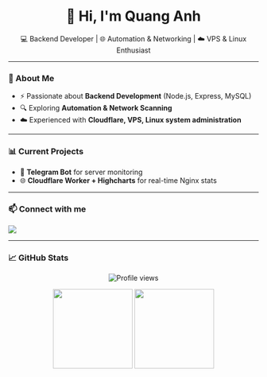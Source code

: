 <h1 align="center">👋 Hi, I'm Quang Anh</h1>

<p align="center">
💻 Backend Developer | 🌐 Automation & Networking | ☁️ VPS & Linux Enthusiast
</p>

---

### 🚀 About Me
- ⚡ Passionate about **Backend Development** (Node.js, Express, MySQL)  
- 🔍 Exploring **Automation & Network Scanning**  
- ☁️ Experienced with **Cloudflare, VPS, Linux system administration**  

---

### 📊 Current Projects
- 🐧 **Telegram Bot** for server monitoring  
- 🌐 **Cloudflare Worker + Highcharts** for real-time Nginx stats  

---

### 📫 Connect with me
<p align="left">
  <a href="https://t.me/quangganh" target="_blank">
    <img src="https://img.shields.io/badge/Telegram-2CA5E0?style=for-the-badge&logo=telegram&logoColor=white"/>
  </a>
</p>

---

### 📈 GitHub Stats
<p align="center">
  <img src="https://komarev.com/ghpvc/?username=quangg-anh&color=blue" alt="Profile views"/>
</p>

<p align="center">
  <img src="https://github-readme-stats.vercel.app/api?username=quangg-anh&show_icons=true&theme=radical" height="160px"/>
  <img src="https://github-readme-stats.vercel.app/api/top-langs/?username=quangg-anh&layout=compact&theme=radical" height="160px" />
</p>
